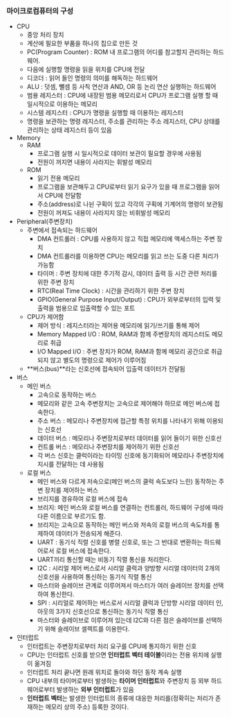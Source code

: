 ### 마이크로컴퓨터의 구성

- CPU
  - 중앙 처리 장치
  - 계산에 필요한 부품을 하나의 칩으로 만든 것
  - PC(Program Counter) : ROM 내 프로그램의 어디를 참고할지 관리하는 하드웨어.
  - 다음에 실행할 명령을 읽을 위치를 CPU에 전달
  - 디코더 : 읽어 들인 명령의 의미를 해독하는 하드웨어
  - ALU : 덧셈, 뺄셈 등 사칙 연산과 AND, OR 등 논리 연산 실행하는 하드웨어
  - 범용 레지스터 : CPU에 내장된 범용 메모리로서 CPU가 프로그램 실행 할 때 일시적으로 이용하는 메모리
  - 시스템 레지스터 : CPU가 명령을 실행할 때 이용하는 레지스터
  - 명령을 보관하는 명령 레지스터, 주소를 관리하는 주소 레지스터, CPU 상태를 관리하는 상태 레지스터 등이 있음
- Memory
  - RAM
    - 프로그램 실행 시 일시적으로 데이터 보관이 필요할 경우에 사용됨
    - 전원이 꺼지면 내용이 사라지는 휘발성 메모리
  - ROM
    - 읽기 전용 메모리
    - 프로그램을 보관해두고 CPU로부터 읽기 요구가 있을 때 프로그램을 읽어서 CPU에 전달함
    - 주소(address)로 나뉜 구획이 있고 각각의 구획에 기계어의 명령이 보관됨
    - 전원이 꺼져도 내용이 사라지지 않는 비휘발성 메모리
- Peripheral(주변장치)
  - 주변에서 접속되는 하드웨어
    - DMA 컨트롤러 : CPU를 사용하지 않고 직접 메모리에 액세스하는 주변 장치
    - DMA 컨트롤러를 이용하면 CPU는 메모리를 읽고 쓰는 도중 다른 처리가 가능함
    - 타이머 : 주변 장치에 대한 주기적 감시, 데이터 출력 등 시간 관련 처리를 위한 주변 장치
    - RTC(Real Time Clock) : 시간을 관리하기 위한 주변 장치
    - GPIO(General Purpose Input/Output) : CPU가 외부로부터의 입력 및 출력을 범용으로 입출력할 수 있는 포트
  - CPU가 제어함
    - 제어 방식 : 레지스터라는 제어용 메모리에 읽기/쓰기를 통해 제어
    - Memory Mapped I/O : ROM, RAM과 함께 주변장치의 레지스터도 메모리로 취급
    - I/O Mapped I/O : 주변 장치가 ROM, RAM과 함께 메모리 공간으로 취급되지 않고 별도의 명령으로 제어가 이루어짐
  - **버스(bus)**라는 신호선에 접속되어 입출력 데이터가 전달됨
- 버스
  - 메인 버스
    - 고속으로 동작하는 버스
    - 메모리와 같은 고속 주변장치는 고속으로 제어해야 하므로 메인 버스에 접속한다.
    - 주소 버스 : 메모리나 주변장치에 접근할 특정 위치를 나타내기 위해 이용되는 신호선
    - 데이터 버스 : 메모리나 주변장치로부터 데이터를 읽어 들이기 위한 신호선
    - 컨트롤 버스 : 메모리나 주변장치를 제어하기 위한 신호선
    - 각 버스 신호는 클럭이라는 타이밍 신호에 동기화되어 메모리나 주변장치에 지시를 전달하는 데 사용됨
  - 로컬 버스
    - 메인 버스와 다르게 저속으로(메인 버스의 클럭 속도보다 느린) 동작하는 주변 장치를 제어하는 버스
    - 브리지를 경유하여 로컬 버스에 접속
    - 브리지: 메인 버스와 로컬 버스를 연결하는 컨트롤러, 하드웨어 구성에 따라 다른 이름으로 부르기도 함.
    - 브리지는 고속으로 동작하는 메인 버스와 저속의 로컬 버스의 속도차를 통제하여 데이터가 전송되게 해준다.
    - UART : 동기식 직렬 신호를 병렬 신호로, 또는 그 반대로 변환하는 하드웨어로서 로컬 버스에 접속한다.
    - UART끼리 통신할 때는 비동기 직렬 통신을 처리한다.
    - I2C : 시리얼 제어 버스로서 시리얼 클럭과 양방향 시리얼 데이터의 2개의 신호선을 사용하여 통신하는 동기식 직렬 통신
    - 마스터와 슬레이브 관계로 이루어져서 마스터가 여러 슬레이브 장치를 선택하여 통신한다.
    - SPI : 시리얼로 제어하는 버스로서 시리얼 클럭과 단방향 시리얼 데이터 인, 아웃의 3가지 신호선으로 통신하는 동기식 직렬 통신
    - 마스터와 슬레이브로 이루어져 있는데 I2C와 다른 점은 슬레이브를 선택하기 위해 슬레이브 셀렉트를 이용한다.
- 인터럽트
  - 인터럽트는 주변장치로부터 처리 요구를 CPU에 통지하기 위한 신호
  - CPU는 인터럽트 신호를 받으면 **인터럽트 벡터 테이블**이라는 전용 위치에 실행이 옮겨짐
  - 인터럽트 처리 끝나면 원래 위치로 돌아와 하던 동작 계속 실행
  - CPU 내부의 타이머로부터 발생하는 **타이머 인터럽트**와 주변장치 등 외부 하드웨어로부터 발생하는 **외부 인터럽트**가 있음
  - **인터럽트 벡터**는 발생한 인터럽트의 종류에 대응한 처리를(정확히는 처리가 존재하는 메모리 상의 주소) 등록한 것이다.

